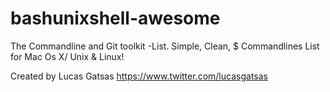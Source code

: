 # bashunixshell-awesome
The Commandline and Git toolkit -List. Simple, Clean, $ Commandlines List for Mac Os X/ Unix &amp; Linux!

Created by Lucas Gatsas
https://www.twitter.com/lucasgatsas 


